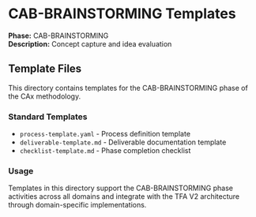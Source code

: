 # CAB-BRAINSTORMING Templates

**Phase:** CAB-BRAINSTORMING  
**Description:** Concept capture and idea evaluation

## Template Files

This directory contains templates for the CAB-BRAINSTORMING phase of the CAx methodology.

### Standard Templates

- `process-template.yaml` - Process definition template
- `deliverable-template.md` - Deliverable documentation template  
- `checklist-template.md` - Phase completion checklist

### Usage

Templates in this directory support the CAB-BRAINSTORMING phase activities across all domains
and integrate with the TFA V2 architecture through domain-specific implementations.
